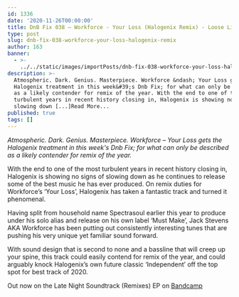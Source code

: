 ```yaml
---
id: 1336
date: '2020-11-26T00:00:00'
title: DnB Fix 038 – Workforce - Your Loss (Halogenix Remix) - Loose Lips
type: post
slug: dnb-fix-038-workforce-your-loss-halogenix-remix
author: 163
banner:
  - >-
    ../../static/images/importPosts/dnb-fix-038-workforce-your-loss-halogenix-remix/image1336.jpeg
description: >-
  Atmospheric. Dark. Genius. Masterpiece. Workforce &ndash; Your Loss gets the
  Halogenix treatment in this week&#39;s Dnb Fix; for what can only be described
  as a likely contender for remix of the year. With the end to one of the most
  turbulent years in recent history closing in, Halogenix is showing no signs of
  slowing down [...]Read More...
published: true
tags: []
---
```

_Atmospheric. Dark. Genius. Masterpiece. Workforce – Your Loss gets the Halogenix treatment in this week's Dnb Fix; for what can only be described as a likely contender for remix of the year._

With the end to one of the most turbulent years in recent history closing in, Halogenix is showing no signs of slowing down as he continues to release some of the best music he has ever produced. On remix duties for Workforce’s ‘Your Loss’, Halogenix has taken a fantastic track and turned it phenomenal. 

Having split from household name Spectrasoul earlier this year to produce under his solo alias and release on his own label ‘Must Make’, Jack Stevens AKA Workforce has been putting out consistently interesting tunes that are pushing his very unique yet familiar sound forward.

With sound design that is second to none and a bassline that will creep up your spine, this track could easily contend for remix of the year, and could arguably knock Halogenix’s own future classic ‘Independent’ off the top spot for best track of 2020.

Out now on the Late Night Soundtrack (Remixes) EP on [Bandcamp](https://workforce.bandcamp.com/album/late-night-soundtrack-remixes)